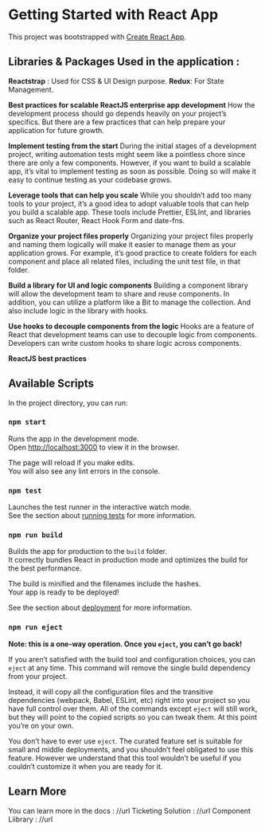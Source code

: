 # Getting Started with React App

This project was bootstrapped with [Create React App](https://github.com/facebook/create-react-app).


## Libraries & Packages Used in the application :

**Reactstrap** : Used for CSS & UI Design purpose.
**Redux**: For State Management.



**Best practices for scalable ReactJS enterprise app development**
How the development process should go depends heavily on your project’s specifics. But there are a few practices that can help prepare your application for future growth.

**Implement testing from the start**
During the initial stages of a development project, writing automation tests might seem like a pointless chore since there are only a few components. However, if you want to build a scalable app, it’s vital to implement testing as soon as possible. Doing so will make it easy to continue testing as your codebase grows. 

**Leverage tools that can help you scale**
While you shouldn’t add too many tools to your project, it’s a good idea to adopt valuable tools that can help you build a scalable app. These tools include Prettier, ESLInt, and libraries such as React Router, React Hook Form and date-fns. 

**Organize your project files properly**
Organizing your project files properly and naming them logically will make it easier to manage them as your application grows. For example, it’s good practice to create folders for each component and place all related files, including the unit test file, in that folder. 

**Build a library for UI and logic components**
Building a component library will allow the development team to share and reuse components. In addition, you can utilize a platform like a Bit to manage the collection. And also include logic in the library with hooks. 

**Use hooks to decouple components from the logic**
Hooks are a feature of React that development teams can use to decouple logic from components. Developers can write custom hooks to share logic across components.  

**ReactJS best practices**



## Available Scripts

In the project directory, you can run:

### `npm start`

Runs the app in the development mode.\
Open [http://localhost:3000](http://localhost:3000) to view it in the browser.

The page will reload if you make edits.\
You will also see any lint errors in the console.

### `npm test`

Launches the test runner in the interactive watch mode.\
See the section about [running tests](https://facebook.github.io/create-react-app/docs/running-tests) for more information.

### `npm run build`

Builds the app for production to the `build` folder.\
It correctly bundles React in production mode and optimizes the build for the best performance.

The build is minified and the filenames include the hashes.\
Your app is ready to be deployed!

See the section about [deployment](https://facebook.github.io/create-react-app/docs/deployment) for more information.

### `npm run eject`

**Note: this is a one-way operation. Once you `eject`, you can’t go back!**

If you aren’t satisfied with the build tool and configuration choices, you can `eject` at any time. This command will remove the single build dependency from your project.

Instead, it will copy all the configuration files and the transitive dependencies (webpack, Babel, ESLint, etc) right into your project so you have full control over them. All of the commands except `eject` will still work, but they will point to the copied scripts so you can tweak them. At this point you’re on your own.

You don’t have to ever use `eject`. The curated feature set is suitable for small and middle deployments, and you shouldn’t feel obligated to use this feature. However we understand that this tool wouldn’t be useful if you couldn’t customize it when you are ready for it.

## Learn More

You can learn more in the docs : //url
Ticketing Solution : //url
Component Liibrary : //url
